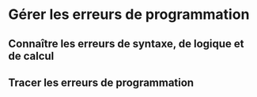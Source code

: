 # Gérer les erreurs de programmation

## Connaître les erreurs de syntaxe, de logique et de calcul

## Tracer les erreurs de programmation